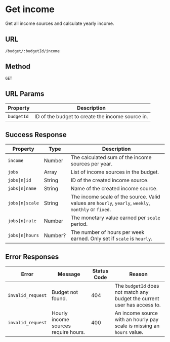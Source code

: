 # Get income

Get all income sources and calculate yearly income.

## URL

`/budget/:budgetId/income`

## Method

`GET`

## URL Params

| Property   | Description                                      |
| ---------- | ------------------------------------------------ |
| `budgetId` | ID of the budget to create the income source in. |

## Success Response

| Property       | Type    | Description                                                                                          |
| -------------- | ------- | ---------------------------------------------------------------------------------------------------- |
| `income`       | Number  | The calculated sum of the income sources per year.                                                   |
| `jobs`         | Array   | List of income sources in the budget.                                                                |
| `jobs[n]id`    | String  | ID of the created income source.                                                                     |
| `jobs[n]name`  | String  | Name of the created income source.                                                                   |
| `jobs[n]scale` | String  | The income scale of the source. Valid values are `hourly`, `yearly`, `weekly`, `monthly` or `fixed`. |
| `jobs[n]rate`  | Number  | The monetary value earned per `scale` period.                                                        |
| `jobs[n]hours` | Number? | The number of hours per week earned. Only set if `scale` is `hourly`.                                |

## Error Responses

| Error             | Message                              | Status Code | Reason                                                                   |
| ----------------- | ------------------------------------ | ----------- | ------------------------------------------------------------------------ |
| `invalid_request` | Budget not found.                    | 404         | The `budgetId` does not match any budget the current user has access to. |
| `invalid_request` | Hourly income sources require hours. | 400         | An income source with an hourly pay scale is missing an `hours` value.   |
